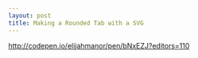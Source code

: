 ```yaml
---
layout: post
title: Making a Rounded Tab with a SVG
---
```


http://codepen.io/elijahmanor/pen/bNxEZJ?editors=110
